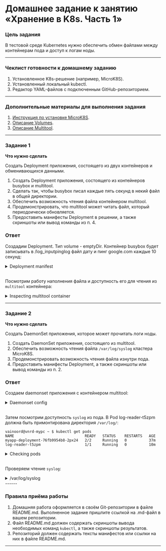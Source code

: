 # Домашнее задание к занятию «Хранение в K8s. Часть 1»

### Цель задания

В тестовой среде Kubernetes нужно обеспечить обмен файлами между контейнерам пода и доступ к логам ноды.

------

### Чеклист готовности к домашнему заданию

1. Установленное K8s-решение (например, MicroK8S).
2. Установленный локальный kubectl.
3. Редактор YAML-файлов с подключенным GitHub-репозиторием.

------

### Дополнительные материалы для выполнения задания

1. [Инструкция по установке MicroK8S](https://microk8s.io/docs/getting-started).
2. [Описание Volumes](https://kubernetes.io/docs/concepts/storage/volumes/).
3. [Описание Multitool](https://github.com/wbitt/Network-MultiTool).

------

### Задание 1 

**Что нужно сделать**

Создать Deployment приложения, состоящего из двух контейнеров и обменивающихся данными.

1. Создать Deployment приложения, состоящего из контейнеров busybox и multitool.
2. Сделать так, чтобы busybox писал каждые пять секунд в некий файл в общей директории.
3. Обеспечить возможность чтения файла контейнером multitool.
4. Продемонстрировать, что multitool может читать файл, который периодоически обновляется.
5. Предоставить манифесты Deployment в решении, а также скриншоты или вывод команды из п. 4.

### Ответ

Создадим Deployment. Тип volume - emptyDir. Контейнер busybox будет записывать в /log_inputpinglog файл дату и пинг google.com каждые 10 секунд:

<details>
<summary>Deployment manifest</summary>

```yaml
apiVersion: apps/v1
kind: Deployment
metadata:
  name: myapp-deployment
  namespace: ns-homework
  labels:
    app: myapp-testvolume
spec:
  replicas: 1
  selector:
    matchLabels:
      app: myapp-testvolume
  template:
    metadata:
      labels:
        app: myapp-testvolume
    spec:
      containers:
      - name: busybox
        image: busybox:stable
        resources:
          requests:
            memory: "64Mi"
            cpu: "125m"
          limits:
            memory: "128Mi"
            cpu: "250m"
        command: ['sh', '-c', "sleep 10; while true; do (echo '====================================='; date; ping -c 3 google.com) >> /log_output/pinglog; sleep 10; done"]
        volumeMounts:
          - name: log-volume
            # mount volume in / for log collecting
            mountPath: /log_output
      - name: multitool
        image: wbitt/network-multitool:latest
        resources:
          requests:
            memory: "64Mi"
            cpu: "125m"
          limits:
            memory: "128Mi"
            cpu: "250m"
        env:
          - name: HTTP_PORT
            value: "80"
          - name: HTTPS_PORT
            value: "443"
        ports:
        - containerPort: 80
        - containerPort: 443
        volumeMounts:
          - name: log-volume
            mountPath: /log_input
      volumes:
      - name: log-volume
        emptyDir: {}

```

</details>

\
Посмотрим работу наполнения файла и доступность его для чтения из `multitool` контейнера:

<details>
<summary>Inspecting multitool container</summary>

```shell
vainoord@vnrd-mypc netology_micros $ kubectl get pods                                                            
NAME                                READY   STATUS    RESTARTS   AGE
myapp-deployment-76fb9954b8-2px24   2/2     Running   0          13m

vainoord@vnrd-mypc netology_micros $ kubectl exec -it myapp-deployment-76fb9954b8-2px24 -c multitool -- /bin/bash

bash-5.1# ls -la /log_input/
total 44
drwxrwxrwx    2 root     root          4096 Jun 18 09:37 .
drwxr-xr-x    1 root     root          4096 Jun 18 09:37 ..
-rw-r--r--    1 root     root         30776 Jun 18 09:51 pinglog

bash-5.1# tail -20 /log_input/pinglog 
=====================================
Sun Jun 18 09:52:30 UTC 2023
PING google.com (142.251.1.113): 56 data bytes
64 bytes from 142.251.1.113: seq=0 ttl=60 time=28.468 ms
64 bytes from 142.251.1.113: seq=1 ttl=60 time=28.399 ms
64 bytes from 142.251.1.113: seq=2 ttl=60 time=28.717 ms

--- google.com ping statistics ---
3 packets transmitted, 3 packets received, 0% packet loss
round-trip min/avg/max = 28.399/28.528/28.717 ms
=====================================
Sun Jun 18 09:52:42 UTC 2023
PING google.com (142.251.1.102): 56 data bytes
64 bytes from 142.251.1.102: seq=0 ttl=60 time=23.282 ms
64 bytes from 142.251.1.102: seq=1 ttl=60 time=23.246 ms
64 bytes from 142.251.1.102: seq=2 ttl=60 time=23.408 ms

--- google.com ping statistics ---
3 packets transmitted, 3 packets received, 0% packet loss
round-trip min/avg/max = 23.246/23.312/23.408 ms
```

</details>

------

### Задание 2

**Что нужно сделать**

Создать DaemonSet приложения, которое может прочитать логи ноды.

1. Создать DaemonSet приложения, состоящего из multitool.
2. Обеспечить возможность чтения файла `/var/log/syslog` кластера MicroK8S.
3. Продемонстрировать возможность чтения файла изнутри пода.
4. Предоставить манифесты Deployment, а также скриншоты или вывод команды из п. 2.

### Ответ

Создаем daemonset приложения с контейнером multitool:

<details>
<summary>Daemonset config</summary>

```yaml
apiVersion: apps/v1
kind: DaemonSet
metadata:
  name: log-reader
  namespace: ns-homework
  labels:
    app: log-reader
spec:
  selector:
    matchLabels:
      app: log-reader
  template:
    metadata:
      labels:
        app: log-reader
    spec:
      containers:
      - name: multitool
        image: wbitt/network-multitool:latest
        resources:
          requests:
            memory: "64Mi"
            cpu: "125m"
          limits:
            memory: "128Mi"
            cpu: "250m"
        env:
          - name: HTTP_PORT
            value: "80"
          - name: HTTPS_PORT
            value: "443"
        ports:
        - containerPort: 80
        - containerPort: 443
        volumeMounts:
        - name: dir-syslog
          # standard logs location directory
          mountPath: /var/log
      volumes:
      - name: dir-syslog
        hostPath:
          path: /var/log
          type: ""
```

</details>

\
Затем посмотрим доступность `syslog` из пода. В Pod log-reader-t5zpm должна быть примонтирована директория  `/var/log/`:

```shel
vainoord@vnrd-mypc ~ $ kubectl get pods
NAME                                READY   STATUS    RESTARTS   AGE
myapp-deployment-76fb9954b8-2px24   2/2     Running   0          37m
log-reader-t5zpm                    1/1     Running   0          10m
```

<details>
<summary>Checking pods</summary>

```shell 
vainoord@vnrd-mypc netology_micros $ kubectl exec -it myapp-deployment-76fb9954b8-2px24 -c multitool -- /bin/bash

bash-5.1# ls -la /var/log
total 20
drwxr-xr-x    1 root     root          4096 Dec 19  2021 .
drwxr-xr-x    1 root     root          4096 Dec 19  2021 ..
drwxr-xr-x    1 nginx    nginx         4096 Jun 18 09:37 nginx
```

```shell
vainoord@vnrd-mypc netology_micros $ kubectl exec -it log-reader-t5zpm -c multitool -- /bin/bash

bash-5.1# ls -la /var/log/
total 22744
drwxrwxr-x   12 root     113           4096 Jun 18 09:13 .
drwxr-xr-x    1 root     root          4096 Dec 19  2021 ..
-rw-r--r--    1 root     root             0 Jun 16 14:49 alternatives.log
-rw-r--r--    1 root     root          6676 Jun 15 21:27 alternatives.log.1
-rw-r--r--    1 root     root           436 May 17 20:09 alternatives.log.2.gz
drwxr-xr-x    2 root     root          4096 Jun 15 21:27 apt
-rw-r-----    1 107      adm           2036 Jun 18 10:02 auth.log
-rw-r-----    1 107      adm         247171 Jun 18 09:13 auth.log.1
-rw-r-----    1 107      adm          79125 Jun 11 21:00 auth.log.2.gz
-rw-r-----    1 107      adm            514 Jun  4 16:36 auth.log.3.gz
-rw-r-----    1 107      adm           5570 May 28 16:48 auth.log.4.gz
-rw-rw----    1 root     43          660480 Jun 18 09:22 btmp
-rw-rw----    1 root     43          190080 May 22 14:39 btmp.1
drwxr-xr-x    3 root     root          4096 Apr 15 10:41 calico
-rw-r-----    1 root     adm         153919 Jun 18 09:14 cloud-init-output.log
-rw-r-----    1 107      adm        6133673 Jun 18 09:14 cloud-init.log
drwxr-xr-x    2 root     root         12288 Jun 18 10:04 containers
drwxr-xr-x    2 root     root          4096 Apr 18  2022 dist-upgrade
-rw-r-----    1 root     adm          77044 Jun 18 09:13 dmesg
-rw-r-----    1 root     adm          78061 Jun 16 16:44 dmesg.0
-rw-r-----    1 root     adm          18666 Jun 16 14:49 dmesg.1.gz
-rw-r-----    1 root     adm          18497 Jun 15 21:05 dmesg.2.gz
-rw-r-----    1 root     adm          18453 Jun 14 15:12 dmesg.3.gz
-rw-r-----    1 root     adm          18713 Jun 12 11:24 dmesg.4.gz
-rw-r--r--    1 root     root         31917 Jun 15 21:27 dpkg.log
-rw-r--r--    1 root     root         32520 May 24 08:46 dpkg.log.1
-rw-r--r--    1 root     root           574 Apr 15 10:41 dpkg.log.2.gz
drwxr-x---    3 root     adm           4096 Apr  7 16:31 installer
drwxr-sr-x    4 root     nginx         4096 Apr 15 10:31 journal
-rw-r-----    1 107      adm           5611 Jun 18 10:04 kern.log
-rw-r-----    1 107      adm         723672 Jun 18 09:13 kern.log.1
-rw-r-----    1 107      adm         331065 Jun 11 21:00 kern.log.2.gz
-rw-r-----    1 107      adm          18651 Jun  4 16:36 kern.log.3.gz
-rw-r-----    1 107      adm         201419 May 28 16:48 kern.log.4.gz
drwxr-xr-x    2 111      117           4096 Apr 15 10:33 landscape
-rw-rw-r--    1 root     43          292292 Jun 14 15:14 lastlog
drwxr-xr-x   11 root     root          4096 Jun 18 10:04 pods
drwx------    2 root     root          4096 Apr 21  2022 private
-rw-r-----    1 107      adm        1273013 Jun 18 10:05 syslog
-rw-r-----    1 107      adm        8689136 Jun 18 09:13 syslog.1
-rw-r-----    1 107      adm        2493285 Jun 11 21:00 syslog.2.gz
-rw-r-----    1 107      adm          87312 Jun  4 16:36 syslog.3.gz
-rw-r-----    1 107      adm        1314736 May 28 16:48 syslog.4.gz
-rw-r--r--    1 root     root          3822 Jun 18 09:31 ubuntu-advantage-timer.log
-rw-r--r--    1 root     root          1911 May 24 08:46 ubuntu-advantage-timer.log.1
-rw-r--r--    1 root     root           213 Apr 17 05:41 ubuntu-advantage-timer.log.2.gz
-rw-r--r--    1 root     root          3759 Jun 12 14:43 ubuntu-advantage.log
-rw-r--r--    1 root     root          3328 May 24 09:20 ubuntu-advantage.log.1
-rw-r--r--    1 root     root           710 Apr 16 16:12 ubuntu-advantage.log.2.gz
drwxr-x---    2 root     adm           4096 Jun  4 16:36 unattended-upgrades
-rw-rw-r--    1 root     43          181632 Jun 18 09:14 wtmp
```
</details>

\
Проверяем чтение `syslog`:

<details>
<summary>/var/log/syslog</summary>

```shell
bash-5.1# tail -15 /var/log/syslog
Jun 18 10:05:51 ubuntu-mk8s microk8s.daemon-kubelite[1341]: Trace[1329737242]: [605.913464ms] [605.913464ms] END
Jun 18 10:05:53 ubuntu-mk8s systemd[1]: run-containerd-runc-k8s.io-bdcbdf8f5e5aa3fec43d44a2487f475a8679ffaac03c796333092151d339fa5c-runc.s0xUF3.mount: Deactivated successfully.
Jun 18 10:05:56 ubuntu-mk8s systemd[1]: run-containerd-runc-k8s.io-8908b28957140cc2cc312622d77f06ac67e7a1ab2f756667a8e3673303e6e757-runc.dDMkRK.mount: Deactivated successfully.
Jun 18 10:05:59 ubuntu-mk8s systemd[1]: run-containerd-runc-k8s.io-bdcbdf8f5e5aa3fec43d44a2487f475a8679ffaac03c796333092151d339fa5c-runc.JY1EwK.mount: Deactivated successfully.
Jun 18 10:06:06 ubuntu-mk8s systemd[1]: run-containerd-runc-k8s.io-8908b28957140cc2cc312622d77f06ac67e7a1ab2f756667a8e3673303e6e757-runc.dvTYr6.mount: Deactivated successfully.
Jun 18 10:06:09 ubuntu-mk8s systemd[1]: run-containerd-runc-k8s.io-bdcbdf8f5e5aa3fec43d44a2487f475a8679ffaac03c796333092151d339fa5c-runc.Lmazr6.mount: Deactivated successfully.
Jun 18 10:06:10 ubuntu-mk8s systemd[1]: run-containerd-runc-k8s.io-8908b28957140cc2cc312622d77f06ac67e7a1ab2f756667a8e3673303e6e757-runc.Stx1G7.mount: Deactivated successfully.
Jun 18 10:06:13 ubuntu-mk8s systemd[1]: run-containerd-runc-k8s.io-bdcbdf8f5e5aa3fec43d44a2487f475a8679ffaac03c796333092151d339fa5c-runc.uVfZ5R.mount: Deactivated successfully.
Jun 18 10:06:16 ubuntu-mk8s microk8s.daemon-kubelite[1341]: I0618 10:06:16.435343    1341 trace.go:219] Trace[1702764968]: "Update" accept:application/vnd.kubernetes.protobuf,application/json,audit-id:f8d54f7b-990f-401c-8a36-97bb5c7b56e2,client:127.0.0.1,protocol:HTTP/2.0,resource:leases,scope:resource,url:/apis/coordination.k8s.io/v1/namespaces/kube-node-lease/leases/ubuntu-mk8s,user-agent:kubelite/v1.26.5 (linux/amd64) kubernetes/890a139,verb:PUT (18-Jun-2023 10:06:14.900) (total time: 1535ms):
Jun 18 10:06:16 ubuntu-mk8s microk8s.daemon-kubelite[1341]: Trace[1702764968]: ["GuaranteedUpdate etcd3" audit-id:f8d54f7b-990f-401c-8a36-97bb5c7b56e2,key:/leases/kube-node-lease/ubuntu-mk8s,type:*coordination.Lease,resource:leases.coordination.k8s.io 1535ms (10:06:14.900)
Jun 18 10:06:16 ubuntu-mk8s microk8s.daemon-kubelite[1341]: Trace[1702764968]:  ---"Txn call completed" 1534ms (10:06:16.435)]
Jun 18 10:06:16 ubuntu-mk8s microk8s.daemon-kubelite[1341]: Trace[1702764968]: [1.535227658s] [1.535227658s] END
Jun 18 10:06:20 ubuntu-mk8s systemd[1]: run-containerd-runc-k8s.io-8908b28957140cc2cc312622d77f06ac67e7a1ab2f756667a8e3673303e6e757-runc.iFPlot.mount: Deactivated successfully.
Jun 18 10:06:23 ubuntu-mk8s systemd[1]: run-containerd-runc-k8s.io-bdcbdf8f5e5aa3fec43d44a2487f475a8679ffaac03c796333092151d339fa5c-runc.5R0Ic7.mount: Deactivated successfully.
Jun 18 10:06:26 ubuntu-mk8s systemd[1]: run-containerd-runc-k8s.io-8908b28957140cc2cc312622d77f06ac67e7a1ab2f756667a8e3673303e6e757-runc.ewIZbO.mount: Deactivated successfully.
```

</details>
------

### Правила приёма работы

1. Домашняя работа оформляется в своём Git-репозитории в файле README.md. Выполненное задание пришлите ссылкой на .md-файл в вашем репозитории.
2. Файл README.md должен содержать скриншоты вывода необходимых команд `kubectl`, а также скриншоты результатов.
3. Репозиторий должен содержать тексты манифестов или ссылки на них в файле README.md.

------